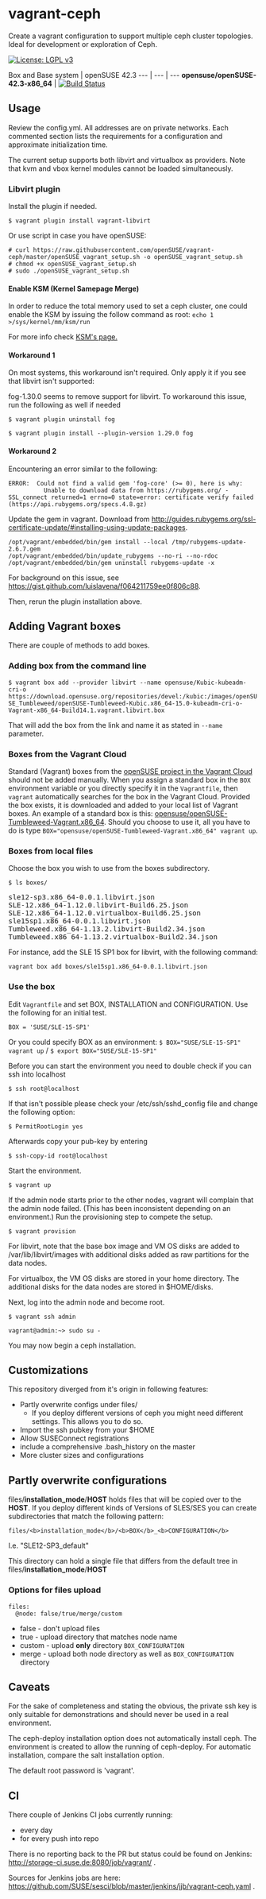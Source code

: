 # vagrant-ceph
Create a vagrant configuration to support multiple ceph cluster topologies.  Ideal for development or exploration of Ceph.

[![License: LGPL v3](https://img.shields.io/badge/License-LGPL%20v3-blue.svg)](https://github.com/openSUSE/vagrant-ceph/blob/master/LICENSE)

 Box and Base system | openSUSE 42.3
--- | --- | ---
**opensuse/openSUSE-42.3-x86_64** | [![Build Status](http://ceph-ci.suse.de:8080/job/vagrant-matrix/BOX=opensuse%2FopenSUSE-42.3-x86_64,TARGET_IMAGE=teuthology-opensuse-42.3-x86_64/badge/icon)](http://ceph-ci.suse.de:8080/job/vagrant-matrix/BOX=opensuse%2FopenSUSE-42.3-x86_64,TARGET_IMAGE=teuthology-opensuse-42.3-x86_64/)

## Usage
Review the config.yml.  All addresses are on private networks.  Each commented section lists the requirements for a configuration and approximate initialization time.

The current setup supports both libvirt and virtualbox as providers.  Note that kvm and vbox kernel modules cannot be loaded simultaneously.

### Libvirt plugin

Install the plugin if needed.

`$ vagrant plugin install vagrant-libvirt`

Or use script in case you have openSUSE:
```
# curl https://raw.githubusercontent.com/openSUSE/vagrant-ceph/master/openSUSE_vagrant_setup.sh -o openSUSE_vagrant_setup.sh
# chmod +x openSUSE_vagrant_setup.sh
# sudo ./openSUSE_vagrant_setup.sh
```

#### Enable KSM (Kernel Samepage Merge)
In order to reduce the total memory used to set a ceph cluster, one could enable
the KSM by issuing the follow command as root:
`echo 1 >/sys/kernel/mm/ksm/run`

For more info check [KSM's page.](https://www.linux-kvm.org/page/KSM)

#### Workaround 1
On most systems, this workaround isn't required. Only apply it if you see that libvirt isn't supported:

fog-1.30.0 seems to remove support for libvirt.  To workaround this issue, run the following as well if needed

`$ vagrant plugin uninstall fog`

`$ vagrant plugin install --plugin-version 1.29.0 fog`

#### Workaround 2
Encountering an error similar to the following:

```
ERROR:  Could not find a valid gem 'fog-core' (>= 0), here is why:
          Unable to download data from https://rubygems.org/ - SSL_connect returned=1 errno=0 state=error: certificate verify failed (https://api.rubygems.org/specs.4.8.gz)
```

Update the gem in vagrant.  Download from http://guides.rubygems.org/ssl-certificate-update/#installing-using-update-packages.

```
/opt/vagrant/embedded/bin/gem install --local /tmp/rubygems-update-2.6.7.gem
/opt/vagrant/embedded/bin/update_rubygems --no-ri --no-rdoc
/opt/vagrant/embedded/bin/gem uninstall rubygems-update -x
```

For background on this issue, see https://gist.github.com/luislavena/f064211759ee0f806c88.

Then, rerun the plugin installation above.

## Adding Vagrant boxes

There are couple of methods to add boxes.

### Adding box from the command line

`$ vagrant box add --provider libvirt --name opensuse/Kubic-kubeadm-cri-o https://download.opensuse.org/repositories/devel:/kubic:/images/openSUSE_Tumbleweed/openSUSE-Tumbleweed-Kubic.x86_64-15.0-kubeadm-cri-o-Vagrant-x86_64-Build14.1.vagrant.libvirt.box`

That will add the box from the link and name it as stated in `--name` parameter.

### Boxes from the Vagrant Cloud

Standard (Vagrant) boxes from the [openSUSE project in the Vagrant Cloud](https://app.vagrantup.com/opensuse) should not be added manually. When you assign a standard box in the `BOX` environment variable or you directly specify it in the `Vagrantfile`, then `vagrant` automatically searches for the box in the Vagrant Cloud. Provided the box exists, it is downloaded and added to your local list of Vagrant boxes. An example of a standard box is this: [opensuse/openSUSE-Tumbleweed-Vagrant.x86_64](https://app.vagrantup.com/opensuse/boxes/openSUSE-Tumbleweed-Vagrant.x86_64). Should you choose to use it, all you have to do is type `BOX="opensuse/openSUSE-Tumbleweed-Vagrant.x86_64" vagrant up`.
 
### Boxes from local files

Choose the box you wish to use from the boxes subdirectory.

`$ ls boxes/`

<pre>
sle12-sp3.x86_64-0.0.1.libvirt.json
SLE-12.x86_64-1.12.0.libvirt-Build6.25.json
SLE-12.x86_64-1.12.0.virtualbox-Build6.25.json
sle15sp1.x86_64-0.0.1.libvirt.json
Tumbleweed.x86_64-1.13.2.libvirt-Build2.34.json
Tumbleweed.x86_64-1.13.2.virtualbox-Build2.34.json
</pre>

For instance, add the SLE 15 SP1 box for libvirt, with the following command:

`vagrant box add boxes/sle15sp1.x86_64-0.0.1.libvirt.json`

### Use the box

Edit `Vagrantfile` and set BOX, INSTALLATION and CONFIGURATION.  Use the following for an initial test.

`BOX = 'SUSE/SLE-15-SP1'` <br>

Or you could specify BOX as an environment: `$ BOX="SUSE/SLE-15-SP1" vagrant up` / `$ export BOX="SUSE/SLE-15-SP1"`

Before you can start the environment you need to double check if you can ssh into localhost

`$ ssh root@localhost` 

If that isn't possible please check your /etc/ssh/sshd_config file and change the following option:

`$ PermitRootLogin yes`

Afterwards copy your pub-key by entering

`$ ssh-copy-id root@localhost` 

Start the environment.

`$ vagrant up`

If the admin node starts prior to the other nodes, vagrant will complain that the admin node failed.  (This has been inconsistent depending on an environment.)  Run the provisioning step to compete the setup.

`$ vagrant provision`

For libvirt, note that the base box image and VM OS disks are added to /var/lib/libvirt/images with additional disks added as raw partitions for the data nodes.

For virtualbox, the VM OS disks are stored in your home directory.  The additional disks for the data nodes are stored in $HOME/disks.

Next, log into the admin node and become root.

`$ vagrant ssh admin`

`vagrant@admin:~> sudo su -`

You may now begin a ceph installation.

## Customizations

This repository diverged from it's origin in following features:

  * Partly overwrite configs under files/
    * If you deploy different versions of ceph
      you might need different settings.
      This allows you to do so.
  * Import the ssh pubkey from your $HOME
  * Allow SUSEConnect registrations
  * include a comprehensive .bash_history on the master
  * More cluster sizes and configurations

## Partly overwrite configurations

files/<b>installation_mode</b>/<b>HOST</b> holds files that will be copied over to the <b>HOST</b>.
If you deploy different kinds of Versions of SLES/SES you can create subdirectories that match the following pattern:

`files/<b>installation_mode</b>/<b>BOX</b>_<b>CONFIGURATION</b>`

I.e. "SLE12-SP3\_default"

This directory can hold a single file that differs from the default tree in files/<b>installation_mode</b>/<b>HOST</b>

### Options for files upload
```
files:
  @node: false/true/merge/custom
```

* false - don't upload files
* true - upload directory that matches node name
* custom - upload __only__ directory `BOX_CONFIGURATION`
* merge - upload both node directory as well as `BOX_CONFIGURATION` directory

## Caveats
For the sake of completeness and stating the obvious, the private ssh key is only suitable for demonstrations and should never be used in a real environment.

The ceph-deploy installation option does not automatically install ceph.  The environment is created to allow the running of ceph-deploy.  For automatic installation, compare the salt installation option. 

The default root password is 'vagrant'.

## CI
There couple of Jenkins CI jobs currently running:
* every day
* for every push into repo

There is no reporting back to the PR but status could be found on Jenkins: http://storage-ci.suse.de:8080/job/vagrant/ .

Sources for Jenkins jobs are here: https://github.com/SUSE/sesci/blob/master/jenkins/jjb/vagrant-ceph.yaml .
